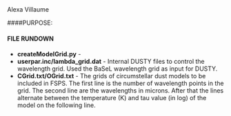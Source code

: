 ##
Alexa Villaume

####PURPOSE:

#### FILE RUNDOWN
* **createModelGrid.py** -
* **userpar.inc/lambda_grid.dat** - Internal DUSTY files to control the wavelength grid. Used the BaSeL wavelength grid as input for DUSTY. 
* **CGrid.txt/OGrid.txt** - The grids of circumstellar dust models to be included in FSPS. The first line is the number of wavelength points in the
  grid. The second line are the wavelengths in microns. After that the lines alternate between the temperature (K) and tau value (in log) of the model
  on the following line.
